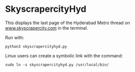 SkyscrapercityHyd
=================

This displays the last page of the Hyderabad Metro thread on www.skyscrapercity.com in the terminal.

Run with:

    python3 skyscrapercityhyd.py

Linux users can create a symbolic link with the command:

    sudo ln -s skyscrapercityhyd.py /usr/local/bin/
